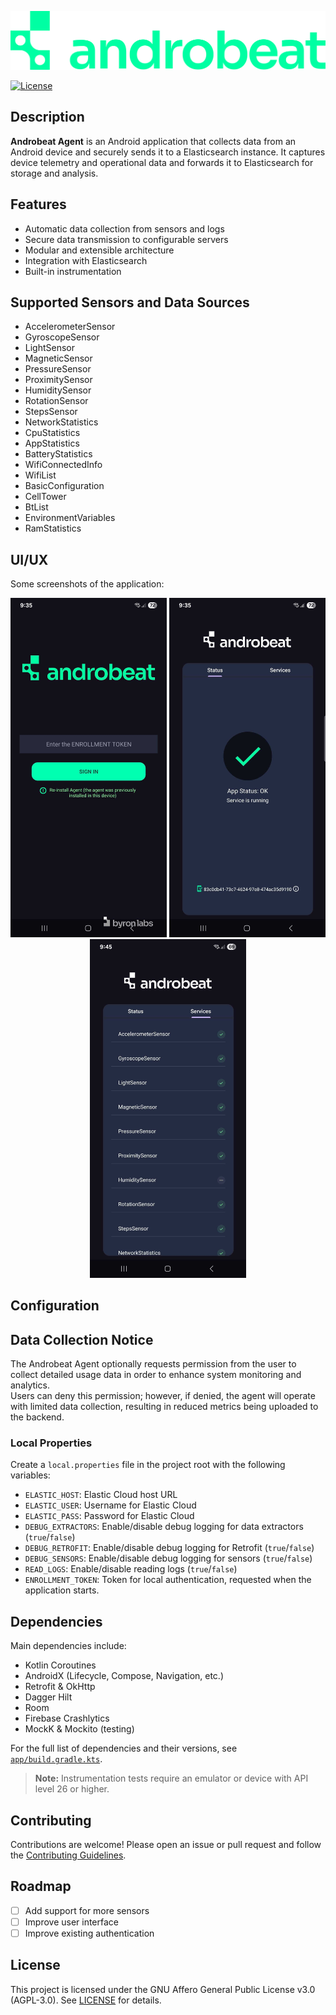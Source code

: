 ![Androbeat Agent Logo](app/src/main/res/mipmap-mdpi/imagotype_green_androbeat.png) 

[![License](https://img.shields.io/github/license/ByronLabs/androbeat)](LICENSE)

## Description

**Androbeat Agent** is an Android application that collects data from an Android device and securely sends it to a Elasticsearch instance. It captures device telemetry and operational data and forwards it to Elasticsearch for storage and analysis.

## Features

- Automatic data collection from sensors and logs
- Secure data transmission to configurable servers
- Modular and extensible architecture
- Integration with Elasticsearch
- Built-in instrumentation

## Supported Sensors and Data Sources

- AccelerometerSensor
- GyroscopeSensor
- LightSensor
- MagneticSensor
- PressureSensor
- ProximitySensor
- HumiditySensor
- RotationSensor
- StepsSensor
- NetworkStatistics
- CpuStatistics
- AppStatistics
- BatteryStatistics
- WifiConnectedInfo
- WifiList
- BasicConfiguration
- CellTower
- BtList
- EnvironmentVariables
- RamStatistics

## UI/UX

Some screenshots of the application:

<p align="center">
  <img src="docs/screenshots/UI1.jpg" alt="Screen 1" width="250"/> <img src="docs/screenshots/UI2.jpg" alt="Screen 2" width="250"/> <img src="docs/screenshots/UI3.jpg" alt="Screen 3" width="250"/>
</p>


## Configuration

## Data Collection Notice

The Androbeat Agent optionally requests permission from the user to collect detailed usage data in order to enhance system monitoring and analytics.  
Users can deny this permission; however, if denied, the agent will operate with limited data collection, resulting in reduced metrics being uploaded to the backend.

### Local Properties

Create a `local.properties` file in the project root with the following variables:

- `ELASTIC_HOST`: Elastic Cloud host URL
- `ELASTIC_USER`: Username for Elastic Cloud
- `ELASTIC_PASS`: Password for Elastic Cloud
- `DEBUG_EXTRACTORS`: Enable/disable debug logging for data extractors (`true`/`false`)
- `DEBUG_RETROFIT`: Enable/disable debug logging for Retrofit (`true`/`false`)
- `DEBUG_SENSORS`: Enable/disable debug logging for sensors (`true`/`false`)
- `READ_LOGS`: Enable/disable reading logs (`true`/`false`)
- `ENROLLMENT_TOKEN`: Token for local authentication, requested when the application starts.

## Dependencies

Main dependencies include:

- Kotlin Coroutines
- AndroidX (Lifecycle, Compose, Navigation, etc.)
- Retrofit & OkHttp
- Dagger Hilt
- Room
- Firebase Crashlytics
- MockK & Mockito (testing)

For the full list of dependencies and their versions, see [`app/build.gradle.kts`](app/build.gradle.kts).

> **Note:** Instrumentation tests require an emulator or device with API level 26 or higher.

## Contributing

Contributions are welcome! Please open an issue or pull request and follow the [Contributing Guidelines](CONTRIBUTING.md).

## Roadmap

- [ ] Add support for more sensors
- [ ] Improve user interface
- [ ] Improve existing authentication

## License

This project is licensed under the GNU Affero General Public License v3.0 (AGPL-3.0). See [LICENSE](LICENSE) for details.

